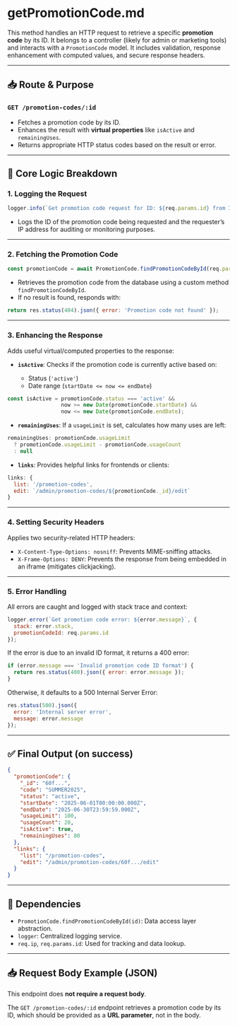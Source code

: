 # getPromotionCode.md

This method handles an HTTP request to retrieve a specific **promotion code** by its ID. It belongs to a controller (likely for admin or marketing tools) and interacts with a `PromotionCode` model. It includes validation, response enhancement with computed values, and secure response headers.

---

## 📥 Route & Purpose

### `GET /promotion-codes/:id`
- Fetches a promotion code by its ID.
- Enhances the result with **virtual properties** like `isActive` and `remainingUses`.
- Returns appropriate HTTP status codes based on the result or error.

---

## 🔧 Core Logic Breakdown

### 1. **Logging the Request**
```js
logger.info(`Get promotion code request for ID: ${req.params.id} from IP: ${req.ip}`);
````

* Logs the ID of the promotion code being requested and the requester’s IP address for auditing or monitoring purposes.

---

### 2. **Fetching the Promotion Code**

```js
const promotionCode = await PromotionCode.findPromotionCodeById(req.params.id);
```

* Retrieves the promotion code from the database using a custom method `findPromotionCodeById`.
* If no result is found, responds with:

```js
return res.status(404).json({ error: 'Promotion code not found' });
```

---

### 3. **Enhancing the Response**

Adds useful virtual/computed properties to the response:

* **`isActive`**:
  Checks if the promotion code is currently active based on:

  * Status (`'active'`)
  * Date range (`startDate <= now <= endDate`)

```js
const isActive = promotionCode.status === 'active' && 
                 now >= new Date(promotionCode.startDate) && 
                 now <= new Date(promotionCode.endDate);
```

* **`remainingUses`**:
  If a `usageLimit` is set, calculates how many uses are left:

```js
remainingUses: promotionCode.usageLimit 
  ? promotionCode.usageLimit - promotionCode.usageCount 
  : null
```

* **`links`**:
  Provides helpful links for frontends or clients:

```js
links: {
  list: '/promotion-codes',
  edit: `/admin/promotion-codes/${promotionCode._id}/edit`
}
```

---

### 4. **Setting Security Headers**

Applies two security-related HTTP headers:

* `X-Content-Type-Options: nosniff`: Prevents MIME-sniffing attacks.
* `X-Frame-Options: DENY`: Prevents the response from being embedded in an iframe (mitigates clickjacking).

---

### 5. **Error Handling**

All errors are caught and logged with stack trace and context:

```js
logger.error(`Get promotion code error: ${error.message}`, { 
  stack: error.stack,
  promotionCodeId: req.params.id 
});
```

If the error is due to an invalid ID format, it returns a 400 error:

```js
if (error.message === 'Invalid promotion code ID format') {
  return res.status(400).json({ error: error.message });
}
```

Otherwise, it defaults to a 500 Internal Server Error:

```js
res.status(500).json({ 
  error: 'Internal server error',
  message: error.message
});
```

---

## ✅ Final Output (on success)

```json
{
  "promotionCode": {
    "_id": "60f...",
    "code": "SUMMER2025",
    "status": "active",
    "startDate": "2025-06-01T00:00:00.000Z",
    "endDate": "2025-06-30T23:59:59.000Z",
    "usageLimit": 100,
    "usageCount": 20,
    "isActive": true,
    "remainingUses": 80
  },
  "links": {
    "list": "/promotion-codes",
    "edit": "/admin/promotion-codes/60f.../edit"
  }
}
```

---

## 🧩 Dependencies

* `PromotionCode.findPromotionCodeById(id)`: Data access layer abstraction.
* `logger`: Centralized logging service.
* `req.ip`, `req.params.id`: Used for tracking and data lookup.

---

## 📥 Request Body Example (JSON)

This endpoint does **not require a request body**.

The `GET /promotion-codes/:id` endpoint retrieves a promotion code by its ID, which should be provided as a **URL parameter**, not in the body.
